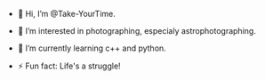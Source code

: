- 👋 Hi, I’m @Take-YourTime.
- 👀 I’m interested in photographing, especialy astrophotographing.
- 🌱 I’m currently learning c++ and python.

- ⚡ Fun fact: Life's a struggle!

<!---
Take-YourTime/Take-YourTime is a ✨ special ✨ repository because its `README.md` (this file) appears on your GitHub profile.
You can click the Preview link to take a look at your changes.
--->
